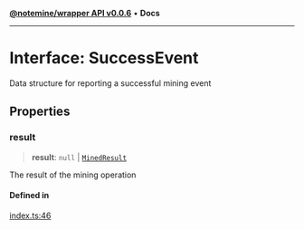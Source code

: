 [**@notemine/wrapper API v0.0.6**](../README.md) • **Docs**

***

# Interface: SuccessEvent

Data structure for reporting a successful mining event

## Properties

### result

> **result**: `null` \| [`MinedResult`](MinedResult.md)

The result of the mining operation

#### Defined in

[index.ts:46](https://github.com/sandwichfarm/minnote-wasm/blob/cc13d787d1ac8e5a3bda1b41bbeb5a31feed0328/packages/wrapper/src/index.ts#L46)
